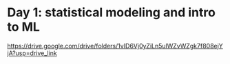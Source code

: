 # Day 1: statistical modeling and intro to ML

https://drive.google.com/drive/folders/1vID6Vj0yZiLn5ulWZvWZgk7f808ejYjA?usp=drive_link
